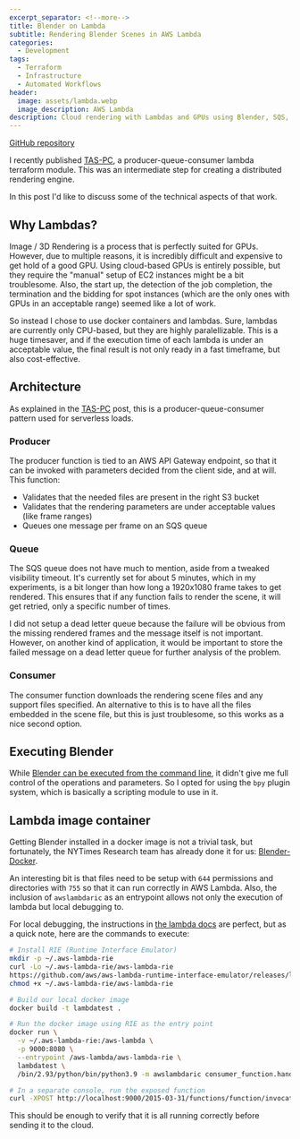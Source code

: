 ```yaml
---
excerpt_separator: <!--more-->
title: Blender on Lambda
subtitle: Rendering Blender Scenes in AWS Lambda
categories:
  - Development
tags:
  - Terraform
  - Infrastructure
  - Automated Workflows
header:
  image: assets/lambda.webp
  image_description: AWS Lambda
description: Cloud rendering with Lambdas and GPUs using Blender, SQS, and Terraform.
---
```



[GitHub repository](https://github.com/AlphaGit/blender-lambda)

I recently published [TAS-PC](https://blog.alphasmanifesto.com/2021/11/22/tas-pc/), a producer-queue-consumer lambda terraform module. This was an intermediate step for creating a distributed rendering engine.

In this post I'd like to discuss some of the technical aspects of that work.

<!--more-->

## Why Lambdas?

Image / 3D Rendering is a process that is perfectly suited for GPUs. However, due to multiple reasons, it is incredibly difficult and expensive to get hold of a good GPU. Using cloud-based GPUs is entirely possible, but they require the "manual" setup of EC2 instances might be a bit troublesome. Also, the start up, the detection of the job completion, the termination and the bidding for spot instances (which are the only ones with GPUs in an acceptable range) seemed like a lot of work.

So instead I chose to use docker containers and lambdas. Sure, lambdas are currently only CPU-based, but they are highly paralellizable. This is a huge timesaver, and if the execution time of each lambda is under an acceptable value, the final result is not only ready in a fast timeframe, but also cost-effective.

## Architecture

As explained in the [TAS-PC](https://blog.alphasmanifesto.com/2021/11/22/tas-pc/) post, this is a producer-queue-consumer pattern used for serverless loads.

### Producer

The producer function is tied to an AWS API Gateway endpoint, so that it can be invoked with parameters decided from the client side, and at will. This function:

- Validates that the needed files are present in the right S3 bucket
- Validates that the rendering parameters are under acceptable values (like frame ranges)
- Queues one message per frame on an SQS queue

### Queue

The SQS queue does not have much to mention, aside from a tweaked visibility timeout. It's currently set for about 5 minutes, which in my experiments, is a bit longer than how long a 1920x1080 frame takes to get rendered. This ensures that if any function fails to render the scene, it will get retried, only a specific number of times.

I did not setup a dead letter queue because the failure will be obvious from the missing rendered frames and the message itself is not important. However, on another kind of application, it would be important to store the failed message on a dead letter queue for further analysis of the problem.

### Consumer

The consumer function downloads the rendering scene files and any support files specified. An alternative to this is to have all the files embedded in the scene file, but this is just troublesome, so this works as a nice second option.

## Executing Blender

While [Blender can be executed from the command line](https://docs.blender.org/manual/en/latest/advanced/command_line/render.html), it didn't give me full control of the operations and parameters. So I opted for using the `bpy` plugin system, which is basically a scripting module to use in it.

## Lambda image container

Getting Blender installed in a docker image is not a trivial task, but fortunately, the NYTimes Research team has already done it for us: [Blender-Docker](https://github.com/nytimes/rd-blender-docker).

An interesting bit is that files need to be setup with `644` permissions and directories with `755` so that it can run correctly in AWS Lambda. Also, the inclusion of `awslambdaric` as an entrypoint allows not only the execution of lambda but local debugging to.

For local debugging, the instructions in [the lambda docs](https://docs.aws.amazon.com/lambda/latest/dg/images-test.html#images-test-add) are perfect, but as a quick note, here are the commands to execute:

```bash
# Install RIE (Runtime Interface Emulator)
mkdir -p ~/.aws-lambda-rie
curl -Lo ~/.aws-lambda-rie/aws-lambda-rie 
https://github.com/aws/aws-lambda-runtime-interface-emulator/releases/latest/download/aws-lambda-rie
chmod +x ~/.aws-lambda-rie/aws-lambda-rie

# Build our local docker image
docker build -t lambdatest .

# Run the docker image using RIE as the entry point
docker run \
  -v ~/.aws-lambda-rie:/aws-lambda \
  -p 9000:8080 \
  --entrypoint /aws-lambda/aws-lambda-rie \
  lambdatest \
  /bin/2.93/python/bin/python3.9 -m awslambdaric consumer_function.handler

# In a separate console, run the exposed function
curl -XPOST http://localhost:9000/2015-03-31/functions/function/invocations -d '{ "Records": [{ "body": { "filename": "scene.blender" } }] }'
```

This should be enough to verify that it is all running correctly before sending it to the cloud.
